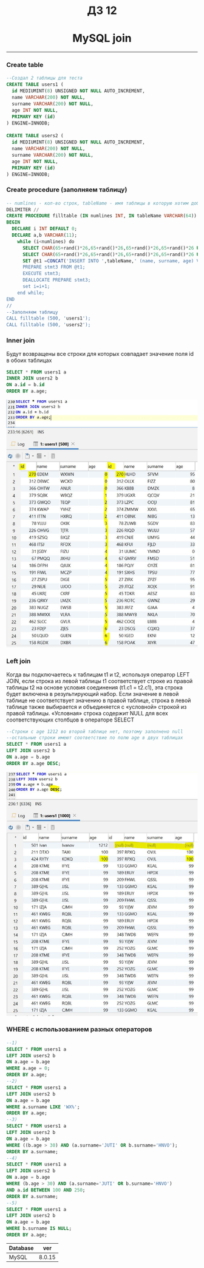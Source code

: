 <h1 align="center">ДЗ 12</h1>
<h1 align="center">MySQL join</h1>

---
### Create table ###
```sql
--Создал 2 таблицы для теста
CREATE TABLE users1 (
  id MEDIUMINT(8) UNSIGNED NOT NULL AUTO_INCREMENT,
  name VARCHAR(200) NOT NULL,
  surname VARCHAR(200) NOT NULL,
  age INT NOT NULL,
  PRIMARY KEY (id)
) ENGINE=INNODB;

CREATE TABLE users2 (
  id MEDIUMINT(8) UNSIGNED NOT NULL AUTO_INCREMENT,
  name VARCHAR(200) NOT NULL,
  surname VARCHAR(200) NOT NULL,
  age INT NOT NULL,
  PRIMARY KEY (id)
) ENGINE=INNODB;
```

### Create procedure (заполняем таблицу) ###
```sql
-- numlines - кол-во строк, tableName - имя таблицы в которую хотим добавить эти строки
DELIMITER //
CREATE PROCEDURE filltable (IN numlines INT, IN tableName VARCHAR(64))
BEGIN
  DECLARE i INT DEFAULT 0;
  DECLARE a,b VARCHAR(11);
    while (i<numlines) do
      SELECT CHAR(65+rand()*26,65+rand()*26,65+rand()*26,65+rand()*26 USING utf8)INTO a;
      SELECT CHAR(65+rand()*26,65+rand()*26,65+rand()*26,65+rand()*26 USING utf8)INTO b;
      SET @t1 =CONCAT('INSERT INTO ',tableName,' (name, surname, age) VALUES (\'',a,''',', '\'',b,'\', rand()*100);');
      PREPARE stmt3 FROM @t1;
      EXECUTE stmt3;
      DEALLOCATE PREPARE stmt3;
      set i=i+1;
    end while;
END
//
--Заполняем таблицу
CALL filltable (500, 'users1');
CALL filltable (500, 'users2');
```
### Inner join ###
Будут возвращены все строки для которых совпадает значение поля id в обоих таблицах
```sql
SELECT * FROM users1 a
INNER JOIN users2 b
ON a.id = b.id
ORDER BY a.age;
```
![](innerjoin.JPG)

### Left join ###
Когда вы подключаетесь к таблицам t1 и t2, используя оператор LEFT JOIN, если строка из левой таблицы t1 соответствует строке из правой таблицы t2 на основе условия соединения (t1.c1 = t2.c1), эта строка будет включена в результирующий набор.
Если значение в левой таблице не соответствует значению в правой таблице, строка в левой таблице также выбирается и объединяется с «условной» строкой из правой таблицы. «Условная» строка содержит NULL для всех соответствующих столбцов в операторе SELECT
```sql
--Строки с age 1212 во второй таблице нет, поэтому заполнено null
--остальные строки имеют соответствие по полю age в двух таблицах
SELECT * FROM users1 a
LEFT JOIN users2 b
ON a.age = b.age
ORDER BY a.age DESC;
```
![](leftjoin.JPG)

### WHERE с использованием разных операторов ###
```sql
--1)
SELECT * FROM users1 a
LEFT JOIN users2 b
ON a.age = b.age
WHERE a.age = 0;
ORDER BY a.age;
--2)
SELECT * FROM users1 a
LEFT JOIN users2 b
ON a.age = b.age
WHERE a.surname LIKE 'WX%';
ORDER BY a.age;
--3)
SELECT * FROM users1 a
LEFT JOIN users2 b
ON a.age = b.age
WHERE ((b.age > 30) AND (a.surname='JUTI' OR b.surname='HNVO');
ORDER BY a.surname;
--4)
SELECT * FROM users1 a
LEFT JOIN users2 b
ON a.age = b.age
WHERE (b.age > 30) AND (a.surname='JUTI' OR b.surname='HNVO')
AND a.id BETWEEN 100 AND 250;
ORDER BY a.surname;
--5)
SELECT * FROM users1 a
LEFT JOIN users2 b
ON a.age = b.age
WHERE b.surname IS NULL;
ORDER BY a.age;
```

| Database   | ver    |
| -----      | ---    |
| MySQL      | 8.0.15 |
